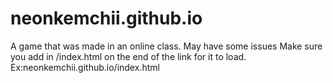 # neonkemchii.github.io
A game that was made in an online class. May have some issues
Make sure you add in /index.html on the end of the link for it to load.
Ex:neonkemchii.github.io/index.html
